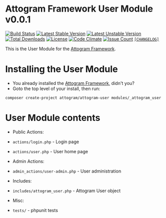 # Attogram Framework User Module v0.0.1

[![Build Status](https://travis-ci.org/attogram/attogram-user.svg?branch=master)](https://travis-ci.org/attogram/attogram-user)
[![Latest Stable Version](https://poser.pugx.org/attogram/attogram-user/v/stable)](https://packagist.org/packages/attogram/attogram-user)
[![Latest Unstable Version](https://poser.pugx.org/attogram/attogram-user/v/unstable)](https://packagist.org/packages/attogram/attogram-user)
[![Total Downloads](https://poser.pugx.org/attogram/attogram-user/downloads)](https://packagist.org/packages/attogram/attogram-user)
[![License](https://poser.pugx.org/attogram/attogram-user/license)](https://github.com/attogram/attogram-user/blob/master/LICENSE.md)
[![Code Climate](https://codeclimate.com/github/attogram/attogram-user/badges/gpa.svg)](https://codeclimate.com/github/attogram/attogram-user)
[![Issue Count](https://codeclimate.com/github/attogram/attogram-user/badges/issue_count.svg)](https://codeclimate.com/github/attogram/attogram-user)
[`[CHANGELOG]`](https://github.com/attogram/attogram-user/blob/master/CHANGELOG.md)

This is the User Module for the [Attogram Framework](https://github.com/attogram/attogram).

# Installing the User Module
* You already installed the [Attogram Framework](https://github.com/attogram/attogram), didn't you?
* Goto the top level of your install, then run:
```
composer create-project attogram/attogram-user modules/_attogram_user
```

# User Module contents

* Public Actions:
 * `actions/login.php` - Login page
 * `actions/user.php` - User home page

* Admin Actions:
 * `admin_actions/user-admin.php` - User administration

* Includes:
 * `includes/attogram_user.php` - Attogram User object

 * Misc:
  * `tests/` - phpunit tests
